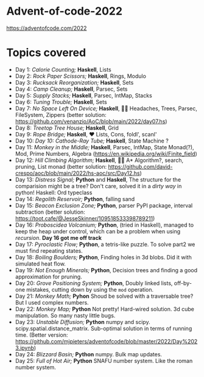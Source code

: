 # Advent-of-code-2022

https://adventofcode.com/2022


# Topics covered

* Day 1: *Calorie Counting;* **Haskell**, Lists
* Day 2: *Rock Paper Scissors;* **Haskell**, Rings, Modulo
* Day 3: *Rucksack Reorganization;* **Haskell**, Sets
* Day 4: *Camp Cleanup;* **Haskell**, Parsec, Sets
* Day 5: *Supply Stacks;* **Haskell**, Parsec, IntMap, Stacks
* Day 6: *Tuning Trouble;* **Haskell**, Sets
* Day 7: *No Space Left On Device;* **Haskell**, 😵‍💫 Headaches, Trees, Parsec, FileSystem, Zippers (better solution: https://github.com/venanzio/AoC/blob/main/2022/day07.hs)
* Day 8: *Treetop Tree House;* **Haskell**, Grid
* Day 9: *Rope Bridge;* **Haskell**, ❤️ Lists, Cons, foldl', scanl'
* Day 10: *Day 10: Cathode-Ray Tube;* **Haskell**, State Machine ?
* Day 11: *Monkey in the Middle;* **Haskell**, Parsec, IntMap, State Monad(?), Mod, Prime Numbers, Algebra (https://en.wikipedia.org/wiki/Finite_field)
* Day 12: *Hill Climbing Algorithm;* **Haskell**, 😵‍💫 A* Algorithm?, search, pruning, List monad (better solution: https://github.com/david-crespo/aoc/blob/main/2022/hs-aoc/src/Day12.hs)
* Day 13: *Distress Signal;* **Python** and **Haskell**, The structure for the comparision might be a tree? Don't care, solved it in a *dirty way* in python! Haskell: Ord typeclass
* Day 14: *Regolith Reservoir;* **Python**, falling sand
* Day 15: *Beacon Exclusion Zone;* **Python**, parser PyPI package, interval subtraction (better solution: https://toot.cafe/@JesseSkinner/109518533398789211)
* Day 16: *Proboscidea Volcanium;* **Python**, (tried in Haskell), managed to keep the heap under control, which can be a problem when using *recursion*. **Day 16 got me off track**
* Day 17: *Pyroclastic Flow;* **Python**, a tetris-like puzzle. To solve part2 we must find repeating states.
* Day 18: *Boiling Boulders;* **Python**, Finding holes in 3d blobs. Did it with simulated heat flow.
* Day 19: *Not Enough Minerals;* **Python**, Decision trees and finding a good approximation for pruning.
* Day 20: *Grove Positioning System;* **Python**, Doubly linked lists, off-by-one mistakes, cutting down by using the `mod` operation.
* Day 21: *Monkey Math;* **Pyhon** Shoud be solved with a traversable tree? But I used complex numbers.
* Day 22: *Monkey Map;* **Python** Not pretty! Hard-wired solution. 3d cube manipulation. So many nasty little bugs.
* Day 23: *Unstable Diffusion;* **Python** numpy and scipy. scipy.spatial.distance_matrix. Sub-optimal solution in terms of running time. (Better version: https://github.com/mjpieters/adventofcode/blob/master/2022/Day%2023.ipynb)
* Day 24: *Blizzard Basin;* **Python** numpy. Bulk map updates.
* Day 25: *Full of Hot Air;* **Python** SNAFU number system. Like the roman number system.
